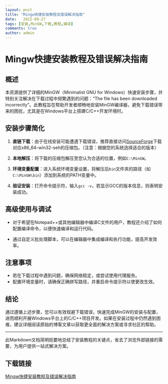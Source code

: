 ```yaml
---
layout: post
title: "Mingw快捷安装教程及错误解决指南"
date:   2022-09-27
tags: [安装,MinGW,下载,教程,编译]
comments: true
author: admin
---
```

# Mingw快捷安装教程及错误解决指南

## 概述

本资源提供了详细的MinGW（Minimalist GNU for Windows）快速安装步骤，并特别关注解决在下载过程中频繁遇到的问题：“The file has been downloaded incorrectly”。此教程旨在帮助开发者顺畅地安装MinGW编译器，避免下载错误带来的困扰，尤其是在Windows平台上搭建C/C++开发环境时。

## 安装步骤简化

1. **直链下载**：由于在线安装可能遭遇下载错误，推荐直接访问[SourceForge](https://sourceforge.net/projects/mingw-w64/)下载对应x86_64-win32-seh的压缩包。（注意：根据您的系统选择适合的版本）

2. **本地解压**：将下载的压缩包解压至您认为合适的位置，例如`C:\MinGW`。

3. **环境变量配置**：进入系统环境变量设置，将解压后`bin`文件夹的路径（如`C:\MinGW\bin`）添加到系统的PATH变量中。

4. **验证安装**：打开命令提示符，输入`gcc -v`，若显示GCC的版本信息，则表明安装成功。

## 高级使用与调试

- 对于希望在Notepad++或其他编辑器中编译C文件的用户，教程还介绍了如何配置编译命令，以便快速编译和运行代码。
  
- 通过自定义批处理脚本，可以在编辑器中集成编译和执行功能，提高开发效率。

## 注意事项

- 若在下载过程中遇到问题，确保网络稳定，或尝试使用代理服务。
- 配置环境变量时，请确保正确拼写路径，并重启命令提示符以使更改生效。

## 结论

通过遵循上述步骤，您可以有效规避下载错误，快速完成MinGW的安装与配置，进而顺利开展Windows平台上的C/C++项目开发。如果在安装过程中仍然遇到困难，建议详细阅读原始的博客文章以获取更全面的解决方案或寻求社区的帮助。

---

此Markdown文档简明扼要地总结了安装教程的关键点，省去了浏览外部链接的需要，为用户提供一站式解决方案。

## 下载链接

[Mingw快捷安装教程及错误解决指南](https://pan.quark.cn/s/44324e824968)